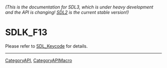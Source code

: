 ###### (This is the documentation for SDL3, which is under heavy development and the API is changing! [SDL2](https://wiki.libsdl.org/SDL2/) is the current stable version!)
# SDLK_F13

Please refer to [SDL_Keycode](SDL_Keycode) for details.

----
[CategoryAPI](CategoryAPI), [CategoryAPIMacro](CategoryAPIMacro)

